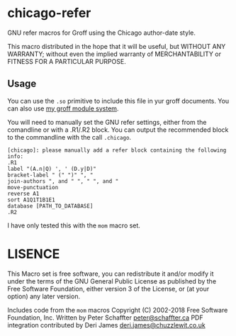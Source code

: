 # chicago-refer
GNU refer macros for Groff using the Chicago author-date style.

This macro distributed in the hope that it will be useful, but WITHOUT ANY
WARRANTY; without even the implied warranty of MERCHANTABILITY or
FITNESS FOR A PARTICULAR PURPOSE.

## Usage
You can use the `.so` primitive to include this file in yur groff documents.
You can also use [my groff module system](https://github.com/user18130814200115-2/groffscripts).

You will need to manually set the GNU refer settings, either from the comandline or with a
.R1/.R2 block.
You can output the recommended block to the commandline with the call `.chicago`.
```
[chicago]: please manually add a refer block containing the following info:
.R1
label "(A.n|Q) ', ' (D.y|D)"
bracket-label " (" ")" ", "
join-authors ", and " ", " ", and "
move-punctuation
reverse A1
sort A1Q1T1B1E1
database [PATH_TO_DATABASE]
.R2
```

I have only tested this with the `mom` macro set.

# LISENCE
This Macro set is free software, you can redistribute it and/or modify it
under the terms of the GNU General Public License as published by
the Free Software Foundation, either version 3 of the License, or
(at your option) any later version.

Includes code from the `mom` macros
Copyright (C) 2002-2018  Free Software Foundation, Inc.
 Written by Peter Schaffter <peter@schaffter.ca>
 PDF integration contributed by Deri James <deri.james@chuzzlewit.co.uk>

